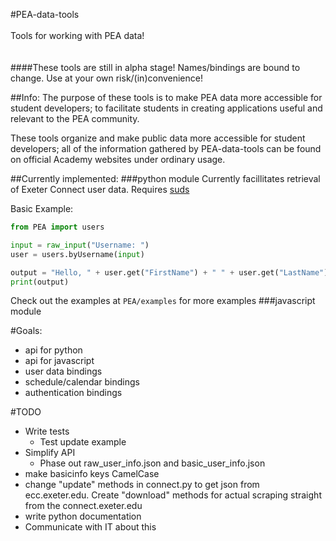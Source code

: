 #PEA-data-tools
<br>
<br>
Tools for working with PEA data!
<br>
<br>
<br>
####These tools are still in alpha stage! Names/bindings are bound to change. Use at your own risk/(in)convenience!

##Info:
The purpose of these tools is to make PEA data more accessible for student developers; to facilitate students in creating applications useful and relevant to the PEA community.

These tools organize and make public data more accessible for student developers; all of the information gathered by PEA-data-tools can be found on official Academy websites under ordinary usage.

##Currently implemented:
###python module
Currently facillitates retrieval of Exeter Connect user data. 
Requires [suds](https://fedorahosted.org/suds/)


Basic Example:
```python
from PEA import users

input = raw_input("Username: ")
user = users.byUsername(input)

output = "Hello, " + user.get("FirstName") + " " + user.get("LastName")
print(output)

```




Check out the examples at `PEA/examples` for more examples
###javascript module


#Goals:
 - api for python
 - api for javascript
 - user data bindings
 - schedule/calendar bindings
 - authentication bindings

#TODO
 - Write tests
	 - Test update example
 - Simplify API
	 - Phase out raw_user_info.json and basic_user_info.json
 - make basicinfo keys CamelCase
 - change "update" methods in connect.py to get json from ecc.exeter.edu. Create "download" methods for actual scraping straight from the connect.exeter.edu
 - write python documentation
 - Communicate with IT about this
